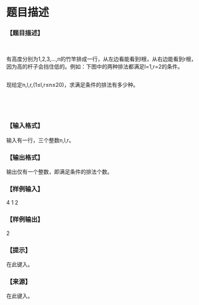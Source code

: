 # 题目描述


<h3>
【题目描述】
</h3>
<p>
<br/>
</p>
<p>
有高度分别为1,2,3,...,n的竹竿排成一行，从左边看能看到l根，从右边能看到r根，因为高的杆子会挡住低的。例如：下图中的两种排法都满足l=1,r=2的条件。
</p>
<p>
<img src="/upload/image/20160329/20160329082657_22713.jpg" alt=""/><img src="/upload/image/20160329/20160329082706_71752.jpg" alt=""/> 
</p>
<p>
现给定n,l,r,(1≤l,r≤n≤20)，求满足条件的排法有多少种。
</p>
<p>
<br/>
</p>
<p>
<br/>
</p>
<h3>
【输入格式】
</h3>
<p>
输入有一行，三个整数n,l,r。
</p>
<h3>
【输出格式】
</h3>
<p>
输出仅有一个整数，即满足条件的排法个数。
</p>
<h3>
【样例输入】
</h3>
<p>
4 1 2
</p>
<h3>
【样例输出】
</h3>
<p>
2
</p>
<h3>
【提示】
</h3>
<p>
在此键入。
</p>
<h3>
【来源】
</h3>
<p>
在此键入。
</p>
